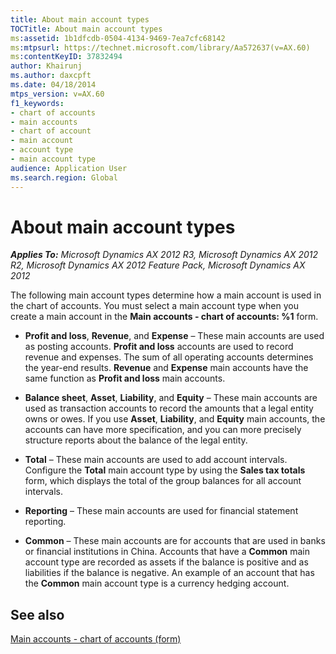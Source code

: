 ```yaml
---
title: About main account types
TOCTitle: About main account types
ms:assetid: 1b1dfcdb-0504-4134-9469-7ea7cfc68142
ms:mtpsurl: https://technet.microsoft.com/library/Aa572637(v=AX.60)
ms:contentKeyID: 37832494
author: Khairunj
ms.author: daxcpft
ms.date: 04/18/2014
mtps_version: v=AX.60
f1_keywords:
- chart of accounts
- main accounts
- chart of account
- main account
- account type
- main account type
audience: Application User
ms.search.region: Global
---
```


# About main account types 


_**Applies To:** Microsoft Dynamics AX 2012 R3, Microsoft Dynamics AX 2012 R2, Microsoft Dynamics AX 2012 Feature Pack, Microsoft Dynamics AX 2012_

The following main account types determine how a main account is used in the chart of accounts. You must select a main account type when you create a main account in the **Main accounts - chart of accounts: %1** form.

  - **Profit and loss**, **Revenue**, and **Expense** – These main accounts are used as posting accounts. **Profit and loss** accounts are used to record revenue and expenses. The sum of all operating accounts determines the year-end results. **Revenue** and **Expense** main accounts have the same function as **Profit and loss** main accounts.

  - **Balance sheet**, **Asset**, **Liability**, and **Equity** – These main accounts are used as transaction accounts to record the amounts that a legal entity owns or owes. If you use **Asset**, **Liability**, and **Equity** main accounts, the accounts can have more specification, and you can more precisely structure reports about the balance of the legal entity.

  - **Total** – These main accounts are used to add account intervals. Configure the **Total** main account type by using the **Sales tax totals** form, which displays the total of the group balances for all account intervals.

  - **Reporting** – These main accounts are used for financial statement reporting.

  - **Common** – These main accounts are for accounts that are used in banks or financial institutions in China. Accounts that have a **Common** main account type are recorded as assets if the balance is positive and as liabilities if the balance is negative. An example of an account that has the **Common** main account type is a currency hedging account.

## See also

[Main accounts - chart of accounts (form)](https://technet.microsoft.com/library/hh209695\(v=ax.60\))

  


